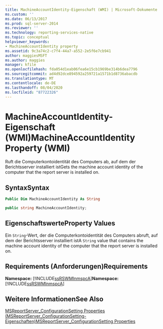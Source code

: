 ```yaml
---
title: MachineAccountIdentity-Eigenschaft (WMI) | Microsoft-Dokumente
ms.custom: ''
ms.date: 06/13/2017
ms.prod: sql-server-2014
ms.reviewer: ''
ms.technology: reporting-services-native
ms.topic: conceptual
helpviewer_keywords:
- MachineAccountIdentity property
ms.assetid: 9c3a74c2-c7f4-44a7-a552-2e5f6e7cb941
author: maggiesMSFT
ms.author: maggies
manager: kfile
ms.openlocfilehash: fda054d1eab06fea6e15cb1969be314b6dea7796
ms.sourcegitcommit: ad4d92dce894592a259721a1571b1d8736abacdb
ms.translationtype: MT
ms.contentlocale: de-DE
ms.lasthandoff: 08/04/2020
ms.locfileid: "87722326"
---
```

# <a name="machineaccountidentity-property-wmi"></a><span data-ttu-id="56226-102">MachineAccountIdentity-Eigenschaft (WMI)</span><span class="sxs-lookup"><span data-stu-id="56226-102">MachineAccountIdentity Property (WMI)</span></span>
  <span data-ttu-id="56226-103">Ruft die Computerkontoidentität des Computers ab, auf dem der Berichtsserver installiert ist</span><span class="sxs-lookup"><span data-stu-id="56226-103">Gets the machine account identity of the computer that the report server is installed on.</span></span>  
  
## <a name="syntax"></a><span data-ttu-id="56226-104">Syntax</span><span class="sxs-lookup"><span data-stu-id="56226-104">Syntax</span></span>  
  
```vb  
Public Dim MachineAccountIdentity As String  
```  
  
```csharp  
public string MachineAccountIdentity;  
```  
  
## <a name="property-values"></a><span data-ttu-id="56226-105">Eigenschaftswerte</span><span class="sxs-lookup"><span data-stu-id="56226-105">Property Values</span></span>  
 <span data-ttu-id="56226-106">Ein `String`-Wert, der die Computerkontoidentität des Computers abruft, auf dem der Berichtsserver installiert ist</span><span class="sxs-lookup"><span data-stu-id="56226-106">A `String` value that contains the machine account identity of the computer that the report server is installed on.</span></span>  
  
## <a name="requirements"></a><span data-ttu-id="56226-107">Requirements (Anforderungen)</span><span class="sxs-lookup"><span data-stu-id="56226-107">Requirements</span></span>  
 <span data-ttu-id="56226-108">**Namespace:** [!INCLUDE[ssRSWMInmspcA](../../includes/ssrswminmspca-md.md)]</span><span class="sxs-lookup"><span data-stu-id="56226-108">**Namespace:** [!INCLUDE[ssRSWMInmspcA](../../includes/ssrswminmspca-md.md)]</span></span>  
  
## <a name="see-also"></a><span data-ttu-id="56226-109">Weitere Informationen</span><span class="sxs-lookup"><span data-stu-id="56226-109">See Also</span></span>  
 [<span data-ttu-id="56226-110">MSReportServer_ConfigurationSetting Properties (MSReportServer_ConfigurationSetting-Eigenschaften)</span><span class="sxs-lookup"><span data-stu-id="56226-110">MSReportServer_ConfigurationSetting Properties</span></span>](msreportserver-configurationsetting-properties.md)  
  
  
